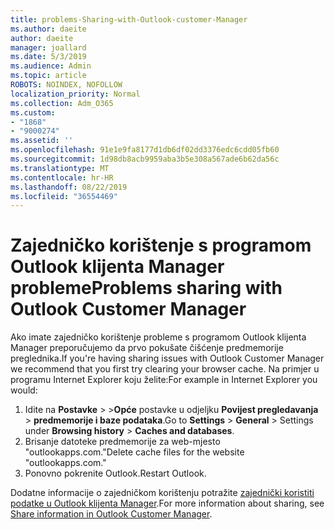 ```yaml
---
title: problems-Sharing-with-Outlook-customer-Manager
ms.author: daeite
author: daeite
manager: joallard
ms.date: 5/3/2019
ms.audience: Admin
ms.topic: article
ROBOTS: NOINDEX, NOFOLLOW
localization_priority: Normal
ms.collection: Adm_O365
ms.custom:
- "1868"
- "9000274"
ms.assetid: ''
ms.openlocfilehash: 91e1e9fa8177d1db6df02dd3376edc6cdd05fb60
ms.sourcegitcommit: 1d98db8acb9959aba3b5e308a567ade6b62da56c
ms.translationtype: MT
ms.contentlocale: hr-HR
ms.lasthandoff: 08/22/2019
ms.locfileid: "36554469"
---
```

# <a name="problems-sharing-with-outlook-customer-manager"></a><span data-ttu-id="39067-102">Zajedničko korištenje s programom Outlook klijenta Manager probleme</span><span class="sxs-lookup"><span data-stu-id="39067-102">Problems sharing with Outlook Customer Manager</span></span>

<span data-ttu-id="39067-103">Ako imate zajedničko korištenje probleme s programom Outlook klijenta Manager preporučujemo da prvo pokušate čišćenje predmemorije preglednika.</span><span class="sxs-lookup"><span data-stu-id="39067-103">If you're having sharing issues with Outlook Customer Manager we recommend that you first try clearing your browser cache.</span></span> <span data-ttu-id="39067-104">Na primjer u programu Internet Explorer koju želite:</span><span class="sxs-lookup"><span data-stu-id="39067-104">For example in Internet Explorer you would:</span></span>

1. <span data-ttu-id="39067-105">Idite na **Postavke** > >**Opće** postavke u odjeljku **Povijest pregledavanja** > **predmemorije i baze podataka**.</span><span class="sxs-lookup"><span data-stu-id="39067-105">Go to **Settings** > **General** > Settings under **Browsing history** > **Caches and databases**.</span></span>
2. <span data-ttu-id="39067-106">Brisanje datoteke predmemorije za web-mjesto "outlookapps.com."</span><span class="sxs-lookup"><span data-stu-id="39067-106">Delete cache files for the website "outlookapps.com."</span></span>
3. <span data-ttu-id="39067-107">Ponovno pokrenite Outlook.</span><span class="sxs-lookup"><span data-stu-id="39067-107">Restart Outlook.</span></span>

<span data-ttu-id="39067-108">Dodatne informacije o zajedničkom korištenju potražite [zajednički koristiti podatke u Outlook klijenta Manager](https://support.office.com/article/4f26cc69-67da-4cd5-b344-02d1a4799310%20).</span><span class="sxs-lookup"><span data-stu-id="39067-108">For more information about sharing, see [Share information in Outlook Customer Manager](https://support.office.com/article/4f26cc69-67da-4cd5-b344-02d1a4799310%20).</span></span>